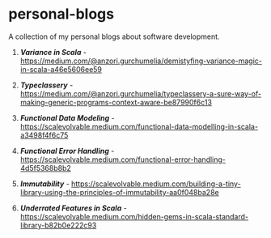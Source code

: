 # personal-blogs
A collection of my personal blogs about software development.

1) ***Variance in Scala*** - https://medium.com/@anzori.gurchumelia/demistyfing-variance-magic-in-scala-a46e5606ee59 

2) ***Typeclassery*** - https://medium.com/@anzori.gurchumelia/typeclassery-a-sure-way-of-making-generic-programs-context-aware-be87990f6c13

3) ***Functional Data Modeling*** - https://scalevolvable.medium.com/functional-data-modelling-in-scala-a3498f4f6c75

4) ***Functional Error Handling*** - https://scalevolvable.medium.com/functional-error-handling-4d5f5368b8b2

5) ***Immutability*** - https://scalevolvable.medium.com/building-a-tiny-library-using-the-principles-of-immutability-aa0f048ba28e

6) ***Underrated Features in Scala*** - https://scalevolvable.medium.com/hidden-gems-in-scala-standard-library-b82b0e222c93
